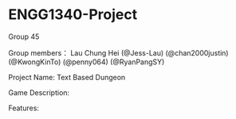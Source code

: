 # ENGG1340-Project
Group 45

Group members：
Lau Chung Hei (@Jess-Lau)
(@chan2000justin)
(@KwongKinTo)
(@penny064)
(@RyanPangSY)

Project Name: Text Based Dungeon

Game Description:

Features:
